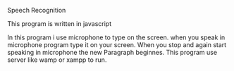 
Speech Recognition

This program is written in javascript

In this program i use microphone to type on the screen. when you speak in microphone program type it on your screen. When you stop and again start speaking in microphone the new Paragraph beginnes. 
This program use server like wamp or xampp to run.

